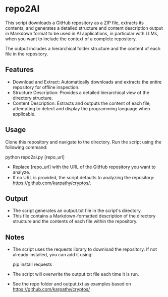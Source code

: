 # repo2AI

This script downloads a GitHub repository as a ZIP file, extracts its contents, and generates a detailed structure and content description output in Markdown format to be used in AI applications, in particular with LLMs, when you want to include the context of a complete repository. 

The output includes a hierarchical folder structure and the content of each file in the repository.

## Features

- Download and Extract: Automatically downloads and extracts the entire repository for offline inspection.
- Structure Description: Provides a detailed hierarchical view of the directory structure.
- Content Description: Extracts and outputs the content of each file, attempting to detect and display the programming language when applicable.

## Usage

Clone this repository and navigate to the directory. Run the script using the following command:

python repo2ai.py [repo_url]

- Replace [repo_url] with the URL of the GitHub repository you want to analyze.
- If no URL is provided, the script defaults to analyzing the repository: https://github.com/karpathy/cryptos/.

## Output

- The script generates an output.txt file in the script's directory.
- This file contains a Markdown-formatted description of the directory structure and the contents of each file within the repository.

## Notes

- The script uses the requests library to download the repository. If not already installed, you can add it using:

  pip install requests

- The script will overwrite the output.txt file each time it is run.
- See the repo folder and output.txt as examples based on https://github.com/karpathy/cryptos/

